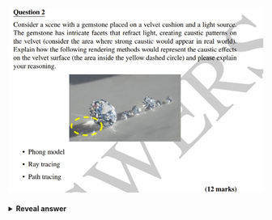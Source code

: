 ## <img src="../../../../../media/paste-309a26391cf712a8ac53d87827ac57c07fd1fe6b.jpg">
<details>
<summary><b>Reveal answer</b></summary>
<img src="../../../../../media/paste-8254faf038b348c7b437bec2e55ceee747fc3a2d.jpg"><br><img src="../../../../../media/paste-ac9e84a49f1d1adaf9db0dd618113ee03af35159.jpg">
</details>
